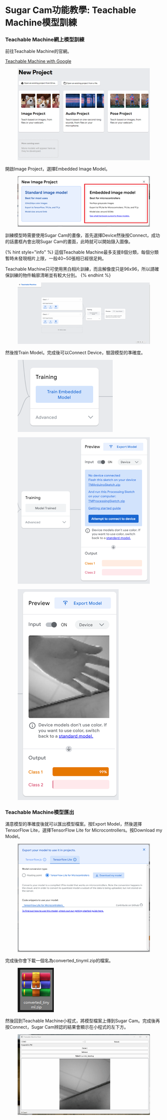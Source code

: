 # Sugar Cam功能教學: Teachable Machine模型訓練

### Teachable Machine網上模型訓練

前往Teachable Machine的官網。

[Teachable Machine with Google](https://teachablemachine.withgoogle.com/train)

<figure><img src="../../../../.gitbook/assets/image (13).png" alt=""><figcaption></figcaption></figure>

開啟Image Project，選擇Embedded Image Model。

<figure><img src="../../../../.gitbook/assets/Screenshot 2023-08-11 114838 (1).png" alt=""><figcaption></figcaption></figure>

訓練模型時需要使用Sugar Cam的畫像，首先選擇Device然後按Connect，成功的話畫框內會出現Sugar Cam的畫面，此時就可以開始錄入圖像。

{% hint style="info" %}
這個Teachable Machine最多支援8個分類，每個分類暫時未發現相片上限，一般40\~50張相已經很足夠。

Teachable Machine只可使用黑白相片訓練，而且解像度只是96x96，所以請確保訓練的物件輪廓清晰並有較大分別。
{% endhint %}

<div data-full-width="true">

<figure><img src="../../../../.gitbook/assets/d.gif" alt=""><figcaption></figcaption></figure>

</div>

然後按Train Model。完成後可以Connect Device，驗證模型的準確度。

<div>

<figure><img src="../../../../.gitbook/assets/image (14).png" alt=""><figcaption></figcaption></figure>

 

<figure><img src="../../../../.gitbook/assets/image (17).png" alt=""><figcaption></figcaption></figure>

 

<figure><img src="../../../../.gitbook/assets/image (18).png" alt=""><figcaption></figcaption></figure>

</div>

### Teachable Machine模型匯出

滿意模型的準確度後就可以匯出模型檔案。按Export Model，然後選擇TensorFlow Lite，選擇TensorFlow Lite for Microcontrollers。按Download my Model。

<figure><img src="../../../../.gitbook/assets/image (19).png" alt=""><figcaption></figcaption></figure>

完成後你會下載一個名為converted\_tinyml.zip的檔案。

<figure><img src="../../../../.gitbook/assets/image (21).png" alt=""><figcaption></figcaption></figure>

然後回到Teachable Machine小程式，將模型檔案上傳到Sugar Cam。完成後再按Connect，Sugar Cam辨認的結果會顯示在小程式的左下方。

<figure><img src="../../../../.gitbook/assets/dd.gif" alt=""><figcaption></figcaption></figure>
